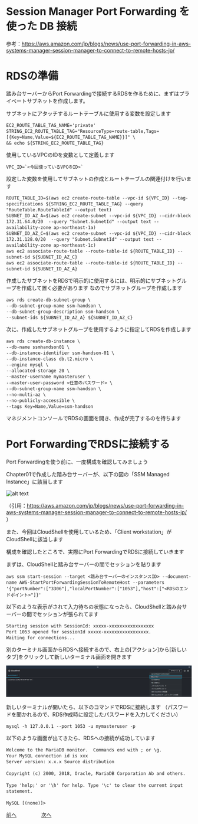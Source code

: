 # Session Manager Port Forwarding を使った DB 接続


参考：https://aws.amazon.com/jp/blogs/news/use-port-forwarding-in-aws-systems-manager-session-manager-to-connect-to-remote-hosts-jp/

# RDSの準備

踏み台サーバーからPort Forwardingで接続するRDSを作るために、まずはプライベートサブネットを作成します。

サブネットにアタッチするルートテーブルに使用する変数を設定します
```
EC2_ROUTE_TABLE_TAG_NAME='private'
STRING_EC2_ROUTE_TABLE_TAG="ResourceType=route-table,Tags=[{Key=Name,Value=${EC2_ROUTE_TABLE_TAG_NAME}}]" \
&& echo ${STRING_EC2_ROUTE_TABLE_TAG}
```

使用しているVPCのIDを変数として定義します
```
VPC_ID=`<今回使っているVPCのID>`
```

設定した変数を使用してサブネットの作成とルートテーブルの関連付けを行います
```
ROUTE_TABLE_ID=$(aws ec2 create-route-table --vpc-id ${VPC_ID} --tag-specifications ${STRING_EC2_ROUTE_TABLE_TAG} --query "RouteTable.RouteTableId" --output text)
SUBNET_ID_AZ_A=$(aws ec2 create-subnet --vpc-id ${VPC_ID} --cidr-block 172.31.64.0/20  --query "Subnet.SubnetId" --output text --availability-zone ap-northeast-1a)
SUBNET_ID_AZ_C=$(aws ec2 create-subnet --vpc-id ${VPC_ID} --cidr-block 172.31.128.0/20  --query "Subnet.SubnetId" --output text --availability-zone ap-northeast-1c)
aws ec2 associate-route-table --route-table-id ${ROUTE_TABLE_ID} --subnet-id ${SUBNET_ID_AZ_C}
aws ec2 associate-route-table --route-table-id ${ROUTE_TABLE_ID} --subnet-id ${SUBNET_ID_AZ_A}
```

作成したサブネットをRDSで明示的に使用するには、明示的にサブネットグループを作成して置く必要があります
なのでサブネットグループを作成します

```
aws rds create-db-subnet-group \
--db-subnet-group-name ssm-handson \
--db-subnet-group-description ssm-handson \
--subnet-ids ${SUBNET_ID_AZ_A} ${SUBNET_ID_AZ_C}
```

次に、作成したサブネットグループを使用するように指定してRDSを作成します

```
aws rds create-db-instance \
--db-name ssmhandson01 \
--db-instance-identifier ssm-handson-01 \
--db-instance-class db.t2.micro \
--engine mysql \
--allocated-storage 20 \
--master-username mymasteruser \
--master-user-password <任意のパスワード> \
--db-subnet-group-name ssm-handson \
--no-multi-az \
--no-publicly-accessible \
--tags Key=Name,Value=ssm-handson
```

マネジメントコンソールでRDSの画面を開き、作成が完了するのを待ちます

# Port ForwardingでRDSに接続する

Port Forwardingを使う前に、一度構成を確認してみましょう

Chapter01で作成した踏み台サーバーが、以下の図の「SSM Managed Instance」に該当します

![alt text](../systemsmanager-handson/SSM_SM_PortForwarding_Architecture.jpg)

（引用：https://aws.amazon.com/jp/blogs/news/use-port-forwarding-in-aws-systems-manager-session-manager-to-connect-to-remote-hosts-jp/ ）

また、今回はCloudShellを使用しているため、「Client workstation」がCloudShellに該当します

構成を確認したところで、実際にPort ForwardingでRDSに接続していきます

まずは、CloudShellと踏み台サーバーの間でセッションを貼ります

```
aws ssm start-session --target <踏み台サーバーのインスタンスID> --document-name AWS-StartPortForwardingSessionToRemoteHost --parameters '{"portNumber":["3306"],"localPortNumber":["1053"],"host":["<RDSのエンドポイント>"]}'
```

以下のような表示がされて入力待ちの状態になったら、CloudShellと踏み台サーバーの間でセッションが張られてます

```
Starting session with SessionId: xxxxx-xxxxxxxxxxxxxxxxx
Port 1053 opened for sessionId xxxxx-xxxxxxxxxxxxxxxxx.
Waiting for connections...

```

別のターミナル画面からRDSへ接続するので、右上の[アクション]から[新しいタブ]をクリックして新しいターミナル画面を開きます



![alt text](./image.jpg)

新しいターミナルが開いたら、以下のコマンドでRDSに接続します
（パスワードを聞かれるので、RDS作成時に設定したパスワードを入力してください）

```
mysql -h 127.0.0.1 --port 1053 -u mymasteruser -p
```

以下のような画面が出てきたら、RDSへの接続が成功しています

```
Welcome to the MariaDB monitor.  Commands end with ; or \g.
Your MySQL connection id is xxx
Server version: x.x.x Source distribution

Copyright (c) 2000, 2018, Oracle, MariaDB Corporation Ab and others.

Type 'help;' or '\h' for help. Type '\c' to clear the current input statement.

MySQL [(none)]>
```


 [前へ](./chapter02.md) &nbsp; &nbsp; &nbsp; &nbsp; &nbsp; &nbsp; &nbsp; &nbsp; [次へ](./chapter04.md) 
